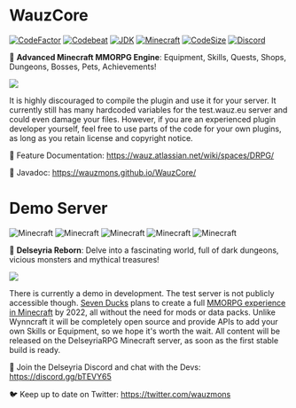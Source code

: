 # WauzCore
[![CodeFactor](https://www.codefactor.io/repository/github/wauzmons/wauzcore/badge)](https://www.codefactor.io/repository/github/wauzmons/wauzcore)
[![Codebeat](https://codebeat.co/badges/ddcb8361-5bb9-4988-b3c7-51f34db15f21)](https://codebeat.co/projects/github-com-wauzmons-wauzcore-master)
[![JDK](https://img.shields.io/badge/Java-Oracle%20JDK%208-orange.svg)](https://www.oracle.com/technetwork/java/javase/downloads/index.html)
[![Minecraft](https://img.shields.io/badge/Minecraft-PaperMC%201.14.4-orange.svg)](https://papermc.io/downloads#Paper-1.14)
[![CodeSize](https://img.shields.io/github/languages/code-size/Wauzmons/WauzCore)](https://shields.io/category/size)
[![Discord](https://img.shields.io/discord/212147184999596032)](https://discord.gg/bTEVY65)

:crown: **Advanced Minecraft MMORPG Engine**: Equipment, Skills, Quests, Shops, Dungeons, Bosses, Pets, Achievements!

![](https://wauz.eu/assets/images/showcase-collage.jpg)

It is highly discouraged to compile the plugin and use it for your server. It currently still has many hardcoded variables for the test.wauz.eu server and could even damage your files. However, if you are an experienced plugin developer yourself, feel free to use parts of the code for your own plugins, as long as you retain license and copyright notice.

:blue_book: Feature Documentation: https://wauz.atlassian.net/wiki/spaces/DRPG/

:orange_book: Javadoc: https://wauzmons.github.io/WauzCore/

# Demo Server
![Minecraft](https://img.shields.io/badge/Live%20IP-play.wauz.eu-blue.svg)
![Minecraft](https://img.shields.io/badge/Test%20IP-test.wauz.eu-yellowgreen.svg)
![Minecraft](https://img.shields.io/badge/KM²%20World%20Size-229-success.svg)
![Minecraft](https://img.shields.io/badge/Total%20Players-250+-red.svg)
![Minecraft](https://img.shields.io/badge/Played%20Days-60+-red.svg)

:sunrise_over_mountains: **Delseyria Reborn**: Delve into a fascinating world, full of dark dungeons, vicious monsters and mythical treasures!

![](https://wauz.eu/assets/images/dalyreos-1-cropped.jpg)

There is currently a demo in development. The test server is not publicly accessible though. [Seven Ducks](https://github.com/SevenDucks) plans to create a full [MMORPG experience in Minecraft](https://www.wauz.eu) by 2022, all without the need for mods or data packs. Unlike Wynncraft it will be completely open source and provide APIs to add your own Skills or Equipment, so we hope it's worth the wait. All content will be released on the DelseyriaRPG Minecraft server, as soon as the first stable build is ready.

:european_castle: Join the Delseyria Discord and chat with the Devs: https://discord.gg/bTEVY65

:bird: Keep up to date on Twitter: https://twitter.com/wauzmons

